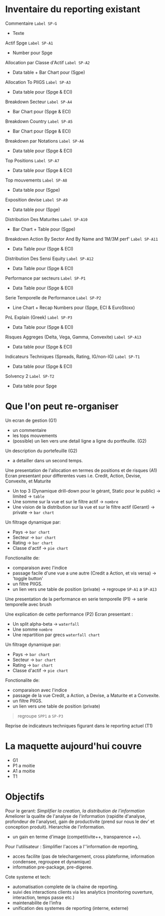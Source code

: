 # Inventaire du reporting existant

Commentaire `Label SP-G`

- Texte

Actif Spge `Label SP-A1`

- Number pour Spge

Allocation par Classe d'Actif `Label SP-A2`

- Data table + Bar Chart pour (Sgpe)

Allocation To PIIGS `Label SP-A3`

- Data table pour (Spge & ECI)

Breakdown Secteur `Label SP-A4`

- Bar Chart pour (Spge & ECI)

Breakdown Country `Label SP-A5`

- Bar Chart pour (Spge & ECI)

Breakdown par Notations `Label SP-A6`

- Data table pour (Spge & ECI)

Top Positions `Label SP-A7`

- Data table pour (Spge & ECI)

Top mouvements `Label SP-A8`

- Data table pour (Sgpe)

Exposition devise `Label SP-A9`

- Data table pour (Spge)

Distribution Des Maturites `Label SP-A10`

- Bar Chart + Table pour (Sgpe)

Breakdown Action By Sector And By Name and 1M/3M perf' `Label SP-A11`

- Data Table pour (Spge & ECI)

Distribution Des Sensi Equity `Label SP-A12`

- Data Table pour (Spge & ECI)

Performance par secteurs `Label SP-P1`

- Data Table pour (Spge & ECI)

Serie Temporelle de Performance `Label SP-P2`

- Line Chart + Recap Numbers pour (Spge, ECI & EuroStoxx)

PnL Explain (Greek) `Label SP-P3`

- Data Table pour (Spge & ECI)

Risques Aggreges (Delta, Vega, Gamma, Convexite) `Label SP-A13`

- Data table pour (Spge & ECI)

Indicateurs Techniques (Spreads, Rating, IG/non-IG) `Label SP-T1`

- Data table pour (Spge & ECI)

Solvency 2 `Label SP-T2`

- Data table pour Spge

# Que l'on peut re-organiser

Un ecran de gestion (G1)

- un commentaire
- les tops mouvements
- (possible) un lien vers une detail ligne a ligne du portfeuille. (G2)

Un description du portefeuille (G2)

- a detailler dans un second temps.

Une presentation de l'allocation en termes de positions et de risques (A1) Ecran presentant pour differentes vues i.e. Credit, Action, Devise, Convexite, et Maturite

- Un top 3 (Dynamique drill-down pour le gérant, Static pour le public) -> limited -> `table`
- Une somme sur la vue et sur le filtre actif -> `nombre`
- Une vision de la distribution sur la vue et sur le filtre actif (Gerant) -> private -> `bar chart`

Un filtrage dynamique par:

- Pays -> `bar chart`
- Secteur -> `bar chart`
- Rating -> `bar chart`
- Classe d'actif -> `pie chart`

Fonctionalite de:

- comparaison avec l'indice
- passage facile d'une vue a une autre (Credit a Action, et vis versa) -> 'toggle button'
- un filtre PIIGS.
- un lien vers une table de position (private) -> regroupe `SP-A1` a `SP-A13`

Une presentation de la performance en serie temporelle (P1) -> serie temporelle avec brush

Une explication de cette performance (P2) Ecran presentant :

- Un split alpha-beta -> `waterfall`
- Une somme `nombre`
- Une repartition par grecs `waterfall chart`

Un filtrage dynamique par:

- Pays -> `bar chart`
- Secteur -> `bar chart`
- Rating -> `bar chart`
- Classe d'actif -> `pie chart`

Fonctionalite de:

- comparaison avec l'indice
- passage de la vue Credit, a Action, a Devise, a Maturite et a Convexite.
- un filtre PIIGS.
- un lien vers une table de position (private)

> regroupe `SPP1` a `SP-P3`

Reprise de indicateurs techniques figurant dans le reporting actuel (T1)

# La maquette aujourd'hui couvre

- G1
- P1 a moitie
- A1 a moitie
- T1

# Objectifs

Pour le gerant: _Simplifier la creation, la distribution de l'information_ Ameliorer la qualite de l'analyse de l'information (rapidite d'analyse, profondeur de l'analyse), gain de productivite (prend sur nous le dev' et conception produit). Hierarchie de l'information.

- un gain en terme d'image (competitivite++, transparence ++).

Pour l'utilisateur : Simplifier l'acces a l''information de reporting,

- acces facilite (pas de telechargement, cross plateforme, information condensee, regroupee et dynamique)
- information pre-package, pre-digeree.

Cote systeme et tech:

- automatisation complete de la chaine de reporting.
- suivi des interactions clients via les analytics (monitoring ouverture, interaction, temps passe etc.)
- maintenabilite de l'infra
- unification des systemes de reporting (interne, externe)
